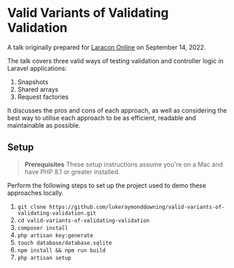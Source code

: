 # Valid Variants of Validating Validation

A talk originally prepared for [Laracon Online](https://laracon.net) on September 14, 2022.

The talk covers three valid ways of testing validation and controller logic in Laravel applications:

1. Snapshots
2. Shared arrays
3. Request factories

It discusses the pros and cons of each approach, as well as considering the best way to utilise
each approach to be as efficient, readable and maintainable as possible.

## Setup

> **Prerequisites**
> These setup instructions assume you're on a Mac and have PHP 8.1 or greater installed.

Perform the following steps to set up the project used to demo these approaches locally.

1. `git clone https://github.com/lukeraymonddowning/valid-variants-of-validating-validation.git`
2. `cd valid-variants-of-validating-validation`
3. `composer install`
4. `php artisan key:generate`
5. `touch database/database.sqlite`
6. `npm install && npm run build`
7. `php artisan setup`
